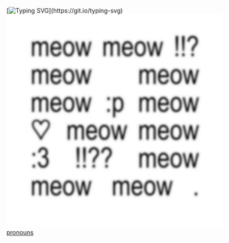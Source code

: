 [![Typing SVG](https://readme-typing-svg.demolab.com?font=Fira+Code&pause=1000&color=C3C3C3&width=435&lines=im+your+tamagotchi!;so+happy+that+you+love+me!)](https://git.io/typing-svg)
![you make me feel like a FOOL](https://github.com/BETA-DINE/Kinsie/blob/b2897c81489745f49c127b258b0145225a5c1065/5c9c0b02-e628-4dd2-9491-52c7e73008b1.jpeg)
                [pronouns](https://pronouns.cc/@tinfoiil)
